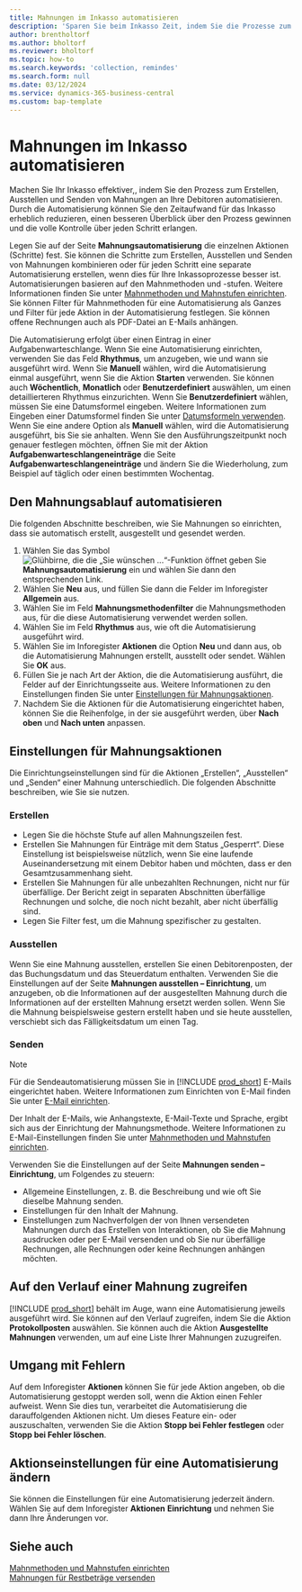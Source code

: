 ```yaml
---
title: Mahnungen im Inkasso automatisieren
description: 'Sparen Sie beim Inkasso Zeit, indem Sie die Prozesse zum Erstellen, Ausstellen und Senden von Mahnungen an Debitoren automatisieren.'
author: brentholtorf
ms.author: bholtorf
ms.reviewer: bholtorf
ms.topic: how-to
ms.search.keywords: 'collection, remindes'
ms.search.form: null
ms.date: 03/12/2024
ms.service: dynamics-365-business-central
ms.custom: bap-template
---
```

# Mahnungen im Inkasso automatisieren

Machen Sie Ihr Inkasso effektiver,, indem Sie den Prozess zum Erstellen, Ausstellen und Senden von Mahnungen an Ihre Debitoren automatisieren. Durch die Automatisierung können Sie den Zeitaufwand für das Inkasso erheblich reduzieren, einen besseren Überblick über den Prozess gewinnen und die volle Kontrolle über jeden Schritt erlangen.

Legen Sie auf der Seite **Mahnungsautomatisierung** die einzelnen Aktionen (Schritte) fest. Sie können die Schritte zum Erstellen, Ausstellen und Senden von Mahnungen kombinieren oder für jeden Schritt eine separate Automatisierung erstellen, wenn dies für Ihre Inkassoprozesse besser ist. Automatisierungen basieren auf den Mahnmethoden und -stufen. Weitere Informationen finden Sie unter [Mahnmethoden und Mahnstufen einrichten](finance-setup-reminders.md). Sie können Filter für Mahnmethoden für eine Automatisierung als Ganzes und Filter für jede Aktion in der Automatisierung festlegen. Sie können offene Rechnungen auch als PDF-Datei an E-Mails anhängen.

Die Automatisierung erfolgt über einen Eintrag in einer Aufgabenwarteschlange. Wenn Sie eine Automatisierung einrichten, verwenden Sie das Feld **Rhythmus**, um anzugeben, wie und wann sie ausgeführt wird. Wenn Sie **Manuell** wählen, wird die Automatisierung einmal ausgeführt, wenn Sie die Aktion **Starten** verwenden. Sie können auch **Wöchentlich**, **Monatlich** oder **Benutzerdefiniert** auswählen, um einen detaillierteren Rhythmus einzurichten. Wenn Sie **Benutzerdefiniert** wählen, müssen Sie eine Datumsformel eingeben. Weitere Informationen zum Eingeben einer Datumsformel finden Sie unter [Datumsformeln verwenden](ui-enter-date-ranges.md#use-date-formulas). Wenn Sie eine andere Option als **Manuell** wählen, wird die Automatisierung ausgeführt, bis Sie sie anhalten. Wenn Sie den Ausführungszeitpunkt noch genauer festlegen möchten, öffnen Sie mit der Aktion **Aufgabenwarteschlangeneinträge** die Seite **Aufgabenwarteschlangeneinträge** und ändern Sie die Wiederholung, zum Beispiel auf täglich oder einen bestimmten Wochentag.

## Den Mahnungsablauf automatisieren

Die folgenden Abschnitte beschreiben, wie Sie Mahnungen so einrichten, dass sie automatisch erstellt, ausgestellt und gesendet werden.

1. Wählen Sie das Symbol ![Glühbirne, die die „Sie wünschen ...“-Funktion öffnet](media/ui-search/search_small.png "Wie möchten Sie weiter verfahren") geben Sie **Mahnungsautomatisierung** ein und wählen Sie dann den entsprechenden Link.
1. Wählen Sie **Neu** aus, und füllen Sie dann die Felder im Inforegister **Allgemein** aus.
1. Wählen Sie im Feld **Mahnungsmethodenfilter** die Mahnungsmethoden aus, für die diese Automatisierung verwendet werden sollen.
1. Wählen Sie im Feld **Rhythmus** aus, wie oft die Automatisierung ausgeführt wird.
1. Wählen Sie im Inforegister **Aktionen** die Option **Neu** und dann aus, ob die Automatisierung Mahnungen erstellt, ausstellt oder sendet. Wählen Sie **OK** aus.
1. Füllen Sie je nach Art der Aktion, die die Automatisierung ausführt, die Felder auf der Einrichtungsseite aus. Weitere Informationen zu den Einstellungen finden Sie unter [Einstellungen für Mahnungsaktionen](#settings-for-reminder-actions).
1. Nachdem Sie die Aktionen für die Automatisierung eingerichtet haben, können Sie die Reihenfolge, in der sie ausgeführt werden, über **Nach oben** und **Nach unten** anpassen.

## Einstellungen für Mahnungsaktionen

Die Einrichtungseinstellungen sind für die Aktionen „Erstellen“, „Ausstellen“ und „Senden“ einer Mahnung unterschiedlich. Die folgenden Abschnitte beschreiben, wie Sie sie nutzen.

### Erstellen

* Legen Sie die höchste Stufe auf allen Mahnungszeilen fest.  
* Erstellen Sie Mahnungen für Einträge mit dem Status „Gesperrt“. Diese Einstellung ist beispielsweise nützlich, wenn Sie eine laufende Auseinandersetzung mit einem Debitor haben und möchten, dass er den Gesamtzusammenhang sieht.
* Erstellen Sie Mahnungen für alle unbezahlten Rechnungen, nicht nur für überfällige. Der Bericht zeigt in separaten Abschnitten überfällige Rechnungen und solche, die noch nicht bezahlt, aber nicht überfällig sind.
* Legen Sie Filter fest, um die Mahnung spezifischer zu gestalten.

### Ausstellen

Wenn Sie eine Mahnung ausstellen, erstellen Sie einen Debitorenposten, der das Buchungsdatum und das Steuerdatum enthalten. Verwenden Sie die Einstellungen auf der Seite **Mahnungen ausstellen – Einrichtung**, um anzugeben, ob die Informationen auf der ausgestellten Mahnung durch die Informationen auf der erstellten Mahnung ersetzt werden sollen. Wenn Sie die Mahnung beispielsweise gestern erstellt haben und sie heute ausstellen, verschiebt sich das Fälligkeitsdatum um einen Tag.

### Senden

> [!NOTE]
> Für die Sendeautomatisierung müssen Sie in [!INCLUDE [prod_short](includes/prod_short.md)] E-Mails eingerichtet haben. Weitere Informationen zum Einrichten von E-Mail finden Sie unter [E-Mail einrichten](admin-how-setup-email.md).

Der Inhalt der E-Mails, wie Anhangstexte, E-Mail-Texte und Sprache, ergibt sich aus der Einrichtung der Mahnungsmethode. Weitere Informationen zu E-Mail-Einstellungen finden Sie unter [Mahnmethoden und Mahnstufen einrichten](finance-setup-reminders.md).

Verwenden Sie die Einstellungen auf der Seite **Mahnungen senden – Einrichtung**, um Folgendes zu steuern:

* Allgemeine Einstellungen, z. B. die Beschreibung und wie oft Sie dieselbe Mahnung senden.
* Einstellungen für den Inhalt der Mahnung.
* Einstellungen zum Nachverfolgen der von Ihnen versendeten Mahnungen durch das Erstellen von Interaktionen, ob Sie die Mahnung ausdrucken oder per E-Mail versenden und ob Sie nur überfällige Rechnungen, alle Rechnungen oder keine Rechnungen anhängen möchten. 

## Auf den Verlauf einer Mahnung zugreifen

[!INCLUDE [prod_short](includes/prod_short.md)] behält im Auge, wann eine Automatisierung jeweils ausgeführt wird. Sie können auf den Verlauf zugreifen, indem Sie die Aktion **Protokollposten** auswählen. Sie können auch die Aktion **Ausgestellte Mahnungen** verwenden, um auf eine Liste Ihrer Mahnungen zuzugreifen.

## Umgang mit Fehlern

Auf dem Inforegister **Aktionen** können Sie für jede Aktion angeben, ob die Automatisierung gestoppt werden soll, wenn die Aktion einen Fehler aufweist. Wenn Sie dies tun, verarbeitet die Automatisierung die darauffolgenden Aktionen nicht. Um dieses Feature ein- oder auszuschalten, verwenden Sie die Aktion **Stopp bei Fehler festlegen** oder **Stopp bei Fehler löschen**.

## Aktionseinstellungen für eine Automatisierung ändern

Sie können die Einstellungen für eine Automatisierung jederzeit ändern. Wählen Sie auf dem Inforegister **Aktionen** **Einrichtung** und nehmen Sie dann Ihre Änderungen vor.

## Siehe auch

[Mahnmethoden und Mahnstufen einrichten](finance-setup-reminders.md)  
[Mahnungen für Restbeträge versenden](receivables-send-reminders.md)  
